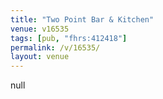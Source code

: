 ```yaml
---
title: "Two Point Bar & Kitchen"
venue: v16535
tags: [pub, "fhrs:412418"]
permalink: /v/16535/
layout: venue
---
```

null